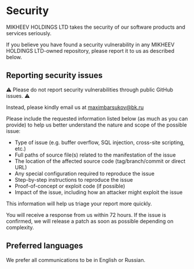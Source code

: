 # Security

MIKHEEV HOLDINGS LTD takes the security of our software products and services seriously.

If you believe you have found a security vulnerability in any MIKHEEV HOLDINGS LTD-owned repository, please report it to us as described below.

## Reporting security issues

⚠️ Please do not report security vulnerabilities through public GitHub issues. ⚠️ 

Instead, please kindly email us at maximbarsukov@bk.ru

Please include the requested information listed below (as much as you can provide) to help us better understand the nature and scope of the possible issue:

- Type of issue (e.g. buffer overflow, SQL injection, cross-site scripting, etc.)
- Full paths of source file(s) related to the manifestation of the issue
- The location of the affected source code (tag/branch/commit or direct URL)
- Any special configuration required to reproduce the issue
- Step-by-step instructions to reproduce the issue
- Proof-of-concept or exploit code (if possible)
- Impact of the issue, including how an attacker might exploit the issue

This information will help us triage your report more quickly.

You will receive a response from us within 72 hours. If the issue is confirmed, we will release a patch as soon as possible depending on complexity.

## Preferred languages

We prefer all communications to be in English or Russian.
